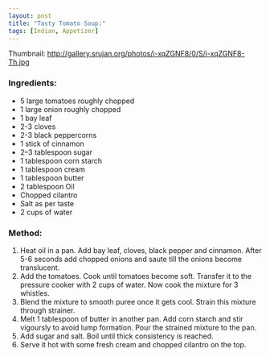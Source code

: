 ```yaml
---
layout: post
title: "Tasty Tomato Soup:"
tags: [Indian, Appetizer]
---
```


Thumbnail: http://gallery.srujan.org/photos/i-xqZGNF8/0/S/i-xqZGNF8-Th.jpg


### Ingredients:
* 5 large tomatoes roughly chopped
* 1 large onion roughly chopped
* 1 bay leaf
* 2-3 cloves 
* 2-3 black peppercorns
* 1 stick of cinnamon
* 2–3 tablespoon sugar
* 1 tablespoon corn starch
* 1 tablespoon cream
* 1 tablespoon butter
* 2 tablespoon Oil
* Chopped cilantro
* Salt as per taste
* 2 cups of water 

### Method:
1. Heat oil in a pan. Add bay leaf, cloves, black pepper and cinnamon. 
After 5-6 seconds add chopped onions and saute till the onions become translucent.
2. Add the tomatoes. Cook until tomatoes become soft. Transfer it to the pressure cooker with 2 cups of water. Now cook the mixture for 3 whistles.
3. Blend the mixture to smooth puree once it gets cool. Strain this mixture through strainer.
4. Melt 1 tablespoon of butter in another pan. Add corn starch and stir vigoursly to avoid lump formation. Pour the strained mixture to the pan.
5. Add sugar and salt. Boil until thick consistency is reached.
6. Serve it hot with some fresh cream and chopped cilantro on the top.